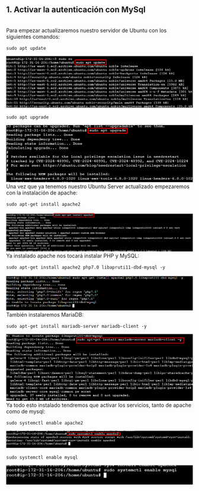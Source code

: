 ## 1. Activar la autenticación con MySql
<br>
Para empezar actualizaremos nuestro servidor de Ubuntu con los siguientes comandos:

```
sudo apt update
```
![](Images/Screenshot_1.png)

```
sudo apt upgrade
```
![](Images/Screenshot_2.png)
<br>
Una vez que ya tenemos nuestro Ubuntu Server actualizado empezaremos con la instalación de apache:
```
sudo apt-get install apache2
```
![](Images/Screenshot_3.png)
<br>
Ya instalado apache nos tocará instalar PHP y MySQL:
```
sudo apt-get install apache2 php7.0 libapruti11-dbd-mysql -y
```
![](Images/Screenshot_4.png)
<br>
También instalaremos MariaDB:
```
sudo apt-get install mariadb-server mariadb-client -y
```
![](Images/Screenshot_5.png)
<br>
Ya todo esto instalado tendremos que activar los servicios, tanto de apache como de mysql:
```
sudo systemctl enable apache2
```
![](Images/Screenshot_6.png)
```
sudo systemctl enable mysql
```
![](Images/Screenshot_7.png)
<br>
